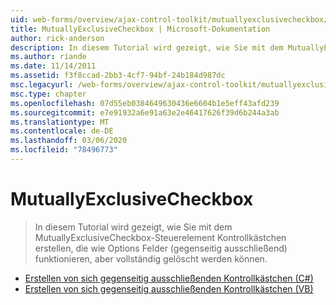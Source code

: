 ```yaml
---
uid: web-forms/overview/ajax-control-toolkit/mutuallyexclusivecheckbox/index
title: MutuallyExclusiveCheckbox | Microsoft-Dokumentation
author: rick-anderson
description: In diesem Tutorial wird gezeigt, wie Sie mit dem MutuallyExclusiveCheckbox-Steuerelement Kontrollkästchen erstellen, die wie Options Felder (gegenseitig ausschließend) funktionieren.
ms.author: riande
ms.date: 11/14/2011
ms.assetid: f3f8ccad-2bb3-4cf7-94bf-24b184d987dc
msc.legacyurl: /web-forms/overview/ajax-control-toolkit/mutuallyexclusivecheckbox
msc.type: chapter
ms.openlocfilehash: 07d55eb0384649630436e6604b1e5eff43afd239
ms.sourcegitcommit: e7e91932a6e91a63e2e46417626f39d6b244a3ab
ms.translationtype: MT
ms.contentlocale: de-DE
ms.lasthandoff: 03/06/2020
ms.locfileid: "78496773"
---
```

# <a name="mutuallyexclusivecheckbox"></a>MutuallyExclusiveCheckbox

> In diesem Tutorial wird gezeigt, wie Sie mit dem MutuallyExclusiveCheckbox-Steuerelement Kontrollkästchen erstellen, die wie Options Felder (gegenseitig ausschließend) funktionieren, aber vollständig gelöscht werden können.

- [Erstellen von sich gegenseitig ausschließenden Kontrollkästchen (C#)](creating-mutually-exclusive-checkboxes-cs.md)
- [Erstellen von sich gegenseitig ausschließenden Kontrollkästchen (VB)](creating-mutually-exclusive-checkboxes-vb.md)
